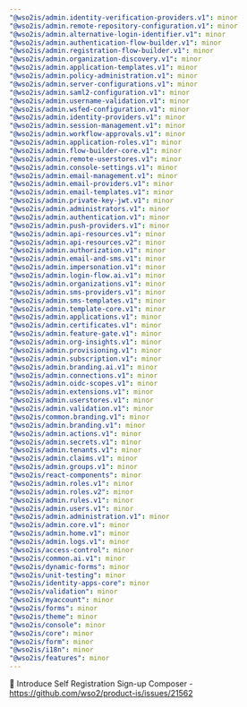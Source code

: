 ```yaml
---
"@wso2is/admin.identity-verification-providers.v1": minor
"@wso2is/admin.remote-repository-configuration.v1": minor
"@wso2is/admin.alternative-login-identifier.v1": minor
"@wso2is/admin.authentication-flow-builder.v1": minor
"@wso2is/admin.registration-flow-builder.v1": minor
"@wso2is/admin.organization-discovery.v1": minor
"@wso2is/admin.application-templates.v1": minor
"@wso2is/admin.policy-administration.v1": minor
"@wso2is/admin.server-configurations.v1": minor
"@wso2is/admin.saml2-configuration.v1": minor
"@wso2is/admin.username-validation.v1": minor
"@wso2is/admin.wsfed-configuration.v1": minor
"@wso2is/admin.identity-providers.v1": minor
"@wso2is/admin.session-management.v1": minor
"@wso2is/admin.workflow-approvals.v1": minor
"@wso2is/admin.application-roles.v1": minor
"@wso2is/admin.flow-builder-core.v1": minor
"@wso2is/admin.remote-userstores.v1": minor
"@wso2is/admin.console-settings.v1": minor
"@wso2is/admin.email-management.v1": minor
"@wso2is/admin.email-providers.v1": minor
"@wso2is/admin.email-templates.v1": minor
"@wso2is/admin.private-key-jwt.v1": minor
"@wso2is/admin.administrators.v1": minor
"@wso2is/admin.authentication.v1": minor
"@wso2is/admin.push-providers.v1": minor
"@wso2is/admin.api-resources.v1": minor
"@wso2is/admin.api-resources.v2": minor
"@wso2is/admin.authorization.v1": minor
"@wso2is/admin.email-and-sms.v1": minor
"@wso2is/admin.impersonation.v1": minor
"@wso2is/admin.login-flow.ai.v1": minor
"@wso2is/admin.organizations.v1": minor
"@wso2is/admin.sms-providers.v1": minor
"@wso2is/admin.sms-templates.v1": minor
"@wso2is/admin.template-core.v1": minor
"@wso2is/admin.applications.v1": minor
"@wso2is/admin.certificates.v1": minor
"@wso2is/admin.feature-gate.v1": minor
"@wso2is/admin.org-insights.v1": minor
"@wso2is/admin.provisioning.v1": minor
"@wso2is/admin.subscription.v1": minor
"@wso2is/admin.branding.ai.v1": minor
"@wso2is/admin.connections.v1": minor
"@wso2is/admin.oidc-scopes.v1": minor
"@wso2is/admin.extensions.v1": minor
"@wso2is/admin.userstores.v1": minor
"@wso2is/admin.validation.v1": minor
"@wso2is/common.branding.v1": minor
"@wso2is/admin.branding.v1": minor
"@wso2is/admin.actions.v1": minor
"@wso2is/admin.secrets.v1": minor
"@wso2is/admin.tenants.v1": minor
"@wso2is/admin.claims.v1": minor
"@wso2is/admin.groups.v1": minor
"@wso2is/react-components": minor
"@wso2is/admin.roles.v1": minor
"@wso2is/admin.roles.v2": minor
"@wso2is/admin.rules.v1": minor
"@wso2is/admin.users.v1": minor
"@wso2is/admin.administration.v1": minor
"@wso2is/admin.core.v1": minor
"@wso2is/admin.home.v1": minor
"@wso2is/admin.logs.v1": minor
"@wso2is/access-control": minor
"@wso2is/common.ai.v1": minor
"@wso2is/dynamic-forms": minor
"@wso2is/unit-testing": minor
"@wso2is/identity-apps-core": minor
"@wso2is/validation": minor
"@wso2is/myaccount": minor
"@wso2is/forms": minor
"@wso2is/theme": minor
"@wso2is/console": minor
"@wso2is/core": minor
"@wso2is/form": minor
"@wso2is/i18n": minor
"@wso2is/features": minor
---
```


🎉 Introduce Self Registration Sign-up Composer
    - https://github.com/wso2/product-is/issues/21562
